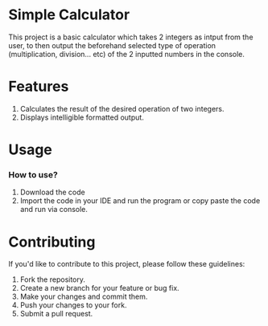 # Simple Calculator
This project is a basic calculator which takes 2 integers as intput from the user, to then output the beforehand selected type of operation (multiplication, division... etc) of the 2 inputted numbers in the console.

# Features
1. Calculates the result of the desired operation of two integers.
2. Displays intelligible formatted output.

# Usage
### How to use?
1. Download the code
2. Import the code in your IDE and run the program or copy paste the code and run via console.

# Contributing
If you'd like to contribute to this project, please follow these guidelines:

1. Fork the repository.
2. Create a new branch for your feature or bug fix.
3. Make your changes and commit them.
4. Push your changes to your fork.
5. Submit a pull request.
